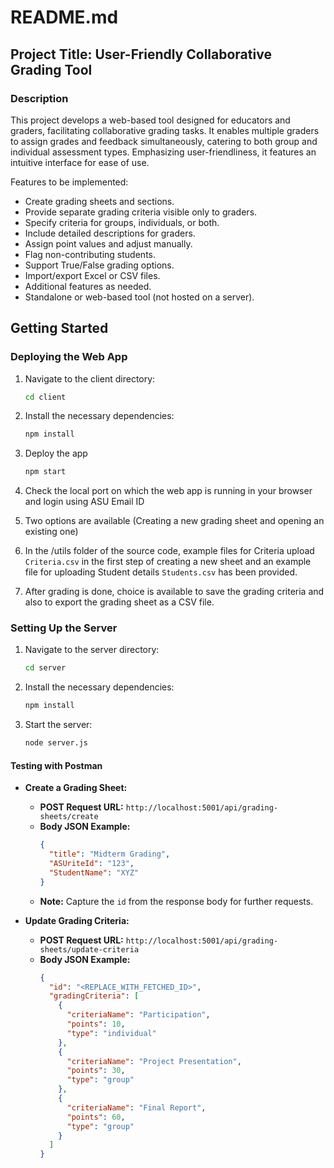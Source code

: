 # README.md

## Project Title: User-Friendly Collaborative Grading Tool

### Description
This project develops a web-based tool designed for educators and graders, facilitating collaborative grading tasks. It enables multiple graders to assign grades and feedback simultaneously, catering to both group and individual assessment types. Emphasizing user-friendliness, it features an intuitive interface for ease of use.

Features to be implemented:

- Create grading sheets and sections.
- Provide separate grading criteria visible only to graders.
- Specify criteria for groups, individuals, or both.
- Include detailed descriptions for graders.
- Assign point values and adjust manually.
- Flag non-contributing students.
- Support True/False grading options.
- Import/export Excel or CSV files.
- Additional features as needed.
- Standalone or web-based tool (not hosted on a server).

## Getting Started
### Deploying the Web App

1. Navigate to the client directory:
   ```bash
   cd client
   ```
2. Install the necessary dependencies:
   ```bash
   npm install
   ```
3. Deploy the app
   ```bash
   npm start
   ```
4. Check the local port on which the web app is running in your browser and login using ASU Email ID

5. Two options are available (Creating a new grading sheet and opening an existing one)

6. In the /utils folder of the source code, example files for Criteria upload ```Criteria.csv``` in the first step of creating a new sheet and an example file for uploading Student details ```Students.csv``` has been provided. 
 
7. After grading is done, choice is available to save the grading criteria and also to export the grading sheet as a CSV file.
### Setting Up the Server

1. Navigate to the server directory:
   ```bash
   cd server
   ```
2. Install the necessary dependencies:
   ```bash
   npm install
   ```
3. Start the server:
   ```bash
   node server.js
   ```

#### Testing with Postman

- **Create a Grading Sheet:**

  - **POST Request URL:** `http://localhost:5001/api/grading-sheets/create`
  - **Body JSON Example:**
    ```json
    {
      "title": "Midterm Grading",
      "ASUriteId": "123",
      "StudentName": "XYZ"
    }
    ```
  - **Note:** Capture the `id` from the response body for further requests.

- **Update Grading Criteria:**

  - **POST Request URL:** `http://localhost:5001/api/grading-sheets/update-criteria`
  - **Body JSON Example:**
    ```json
    {
      "id": "<REPLACE_WITH_FETCHED_ID>",
      "gradingCriteria": [
        {
          "criteriaName": "Participation",
          "points": 10,
          "type": "individual"
        },
        {
          "criteriaName": "Project Presentation",
          "points": 30,
          "type": "group"
        },
        {
          "criteriaName": "Final Report",
          "points": 60,
          "type": "group"
        }
      ]
    }
    ```
